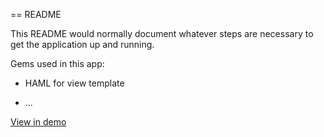 == README

This README would normally document whatever steps are necessary to get the
application up and running.

Gems used in this app:

* HAML for view template

* ...


[View in demo](https://www.google.com)
